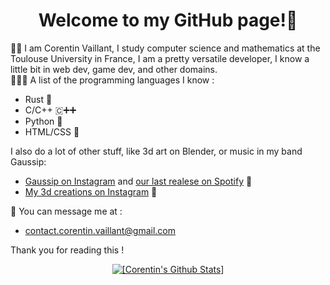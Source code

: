 <div align="center">
  <h1>Welcome to my GitHub page!🤗</h1>
</div>

💁🏻 I am Corentin Vaillant, I study computer science and mathematics at the Toulouse University in France, I am a pretty versatile developer, I know a little bit in web dev, game dev, and other domains. </br>
🧑🏻‍💻 A list of the programming languages I know :
* Rust 🦀
* C/C++ 🇨➕➕
* Python 🐍
* HTML/CSS 📄

I also do a lot of other stuff, like 3d art on Blender, or music in my band Gaussip:
* [Gaussip on Instagram](https://instagram.com/gaussip) and [our last realese on Spotify](https://open.spotify.com/intl-fr/album/3wztDVSUZV5jCG5eyyd9FU)  🥁
* [My 3d creations on Instagram](https://instagram.com/okkoquelicot_3d) 🎨

📧 You can message me at :
* [contact.corentin.vaillant@gmail.com](mailto:contact.corentin.vaillant@gmail.com)

Thank you for reading this !


<div align="center">
    <a href="https://github.com/anuraghazra/github-readme-stats">
        <img src="https://github-readme-stats.vercel.app/api?username=CorentinVaillant&show_icons=true&include_all_commits=true&count_private=true&hide_border=true&theme=bright" alt="[Corentin's Github Stats]">
    </a>
</div>
